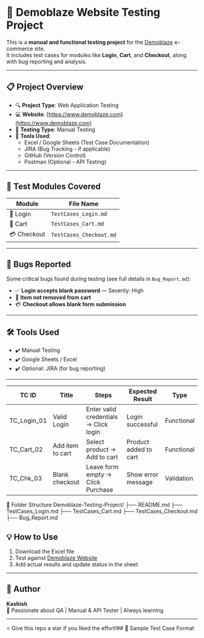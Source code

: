# 🧪 Demoblaze Website Testing Project

This is a **manual and functional testing project** for the [Demoblaze](https://www.demoblaze.com) e-commerce site.  
It includes test cases for modules like **Login**, **Cart**, and **Checkout**, along with bug reporting and analysis.

---

## 📋 Project Overview

- 🔍 **Project Type**: Web Application Testing  
- 💻 **Website**: [https://www.demoblaze.com](https://www.demoblaze.com)  
- 🧪 **Testing Type**: Manual Testing  
- 🧰 **Tools Used**:  
  - Excel / Google Sheets (Test Case Documentation)  
  - JIRA (Bug Tracking - if applicable)  
  - GitHub (Version Control)  
  - Postman (Optional - API Testing)

---

## 🧾 Test Modules Covered

| Module     | File Name             |
|------------|-----------------------|
| 🔐 Login   | `TestCases_Login.md`   |
| 🛒 Cart    | `TestCases_Cart.md`    |
| 💳 Checkout| `TestCases_Checkout.md`|

---

## 🐞 Bugs Reported

Some critical bugs found during testing (see full details in `Bug_Report.md`):

- ✅ **Login accepts blank password** — Severity: High  
- 🛒 **Item not removed from cart**  
- 💳 **Checkout allows blank form submission**

---
## 🛠 Tools Used

- ✔️ Manual Testing
- ✔️ Google Sheets / Excel
- ✔️ Optional: JIRA (for bug reporting)

---

| TC ID         | Title            | Steps                                 | Expected Result       | Type       |
| ------------- | ---------------- | ------------------------------------- | --------------------- | ---------- |
| TC\_Login\_01 | Valid Login      | Enter valid credentials → Click login | Login successful      | Functional |
| TC\_Cart\_02  | Add item to cart | Select product → Add to cart          | Product added to cart | Functional |
| TC\_Chk\_03   | Blank checkout   | Leave form empty → Click Purchase     | Show error message    | Validation |

📁 Folder Structure
Demoblaze-Testing-Project/
├── README.md
├── TestCases_Login.md
├── TestCases_Cart.md
├── TestCases_Checkout.md
├── Bug_Report.md


## 💡 How to Use

1. Download the Excel file
2. Test against [Demoblaze Website](https://www.demoblaze.com)
3. Add actual results and update status in the sheet

---
## 📌 Author

**Kashish**  
🎯 Passionate about QA | Manual & API Tester | Always learning

---

⭐ Give this repo a star if you liked the effort!## 🧪 Sample Test Case Format


